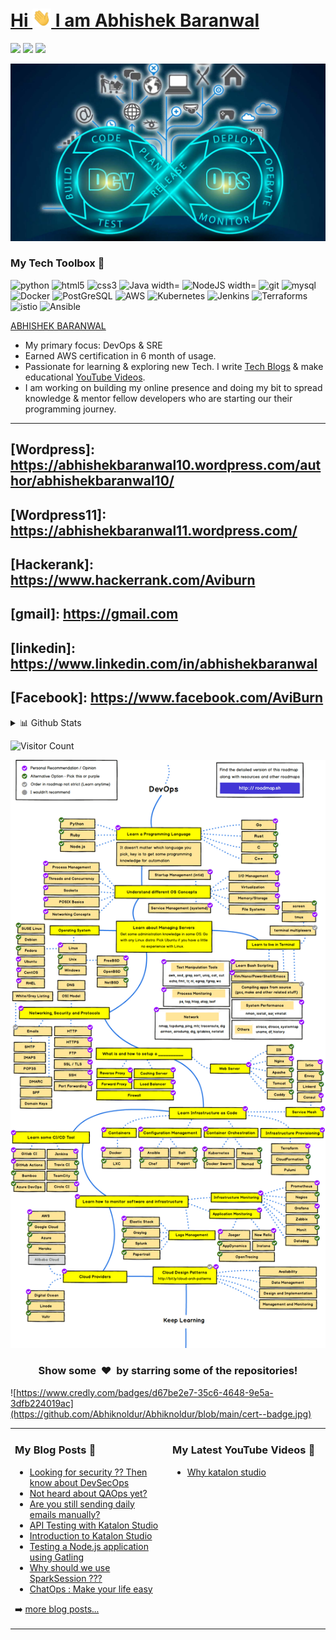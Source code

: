 # [Hi <img src="https://raw.githubusercontent.com/ABSphreak/ABSphreak/master/gifs/Hi.gif" width="30px"> I am Abhishek Baranwal](https://www.linkedin.com/in/abhishekbaranwal)
<img height="30" src="https://img.shields.io/badge/twitter-%231DA1F2.svg?&style=for-the-badge&logo=twitter&logoColor=white"/>
<img height="30" src = "https://img.shields.io/badge/Youtube-%23E4405F.svg?&style=for-the-badge&logo=Youtube&logoColor=white">
<img height="30" src="https://img.shields.io/badge/linkedin-blue.svg?&style=for-the-badge&logo=linkedin&logoColor=white"/>

![alt text](https://github.com/Abhiknoldur/Abhiknoldur/blob/main/Devops.jpeg) 


### My Tech Toolbox 🧰 

<p align="left">
<img src="https://cdn3.iconfinder.com/data/icons/logos-and-brands-adobe/512/267_Python-512.png" alt="python" width="40" height="40"/> 
<img src="https://upload.wikimedia.org/wikipedia/commons/thumb/6/61/HTML5_logo_and_wordmark.svg/512px-HTML5_logo_and_wordmark.svg.png" alt="html5" height="40"/> 
<img src="https://upload.wikimedia.org/wikipedia/commons/thumb/d/d5/CSS3_logo_and_wordmark.svg/1200px-CSS3_logo_and_wordmark.svg.png" alt="css3" height="40"/> 
<img src="https://logos-download.com/wp-content/uploads/2016/10/Java_logo_icon.png" alt="Java width="40" height="40"/> 
<img src="https://upload.wikimedia.org/wikipedia/commons/d/d9/Node.js_logo.svg" alt="NodeJS width="40" height="40"/>                                               
<img src="https://www.vectorlogo.zone/logos/git-scm/git-scm-icon.svg" alt="git" width="40" height="40"/> 
<img src="https://i.pinimg.com/originals/50/f1/58/50f1582a95bdac10f1c3fa295c8b947b.png" alt="mysql" width="40" height="40"/>
<img src="https://cdn3.iconfinder.com/data/icons/logos-and-brands-adobe/512/97_Docker-512.png" alt="Docker" width="40" height="40"/>
<img src="https://upload.wikimedia.org/wikipedia/commons/2/29/Postgresql_elephant.svg" alt="PostGreSQL" width="40" height="40"/>
<img src="https://upload.wikimedia.org/wikipedia/commons/5/5c/AWS_Simple_Icons_AWS_Cloud.svg" alt="AWS" width="40" height="40"/>
<img src="https://cncf-branding.netlify.app/img/projects/kubernetes/stacked/color/kubernetes-stacked-color.png" alt="Kubernetes" width="40" height="40"/>
<img src="https://upload.wikimedia.org/wikipedia/commons/e/e9/Jenkins_logo.svg" alt="Jenkins" width="40" height="40"/> 
<img src="https://upload.wikimedia.org/wikipedia/commons/0/04/Terraform_Logo.svg" alt="Terraforms" width="40" height="40"/> 
<img src="https://www.vectorlogo.zone/logos/istioio/istioio-ar21.svg" alt="istio" width="40" height="40"/> 
<img src="https://upload.wikimedia.org/wikipedia/commons/2/24/Ansible_logo.svg" alt="Ansible" width="40" height="40"/> 

</p>

<p align="left">
<script src="https://platform.linkedin.com/badges/js/profile.js" async defer type="text/javascript"></script> 

<div class="badge-base LI-profile-badge" data-locale="en_US" data-size="medium" data-theme="light" data-type="VERTICAL" data-vanity="abhishekbaranwal" data-version="v1"><a class="badge-base__link LI-simple-link" href="https://in.linkedin.com/in/abhishekbaranwal?trk=profile-badge">ABHISHEK BARANWAL</a></div>
</p> 
 

* My primary focus: DevOps & SRE
* Earned AWS certification in 6 month of usage.
* Passionate for learning & exploring new Tech. I write [Tech Blogs](https://abhishekbaranwal10.wordpress.com/author/abhishekbaranwal10/) & make educational [YouTube Videos](https://www.youtube.com/c/AyushiRawat).
* I am working on building my online presence and doing my bit to spread knowledge & mentor fellow developers who are starting our their programming journey.
<!--* 🏠 Hogwarts House: Griffindor-->
<!--* If you play Call of Duty- add me: Blackhood@00-->
<!--* I am currently learning Terraform-->
<!--* I’m currently working on my portfolio. -->
<!-- * Ask me about anything related to DevOps, I'll be happy to help.-->
<!-- -->
<!--* I'm looking to collaborate on Open source project-->

---
## [Wordpress]: https://abhishekbaranwal10.wordpress.com/author/abhishekbaranwal10/
## [Wordpress11]: https://abhishekbaranwal11.wordpress.com/  
## [Hackerank]: https://www.hackerrank.com/Aviburn
## [gmail]: https://gmail.com
## [linkedin]: https://www.linkedin.com/in/abhishekbaranwal
## [Facebook]: https://www.facebook.com/AviBurn


<table><tr><td valign="top" width="50%">

### My Blog Posts 🌱
<!-- BLOG-POST-LIST:START -->
- [Looking for security ?? Then know about DevSecOps](https://abhishekbaranwal10.wordpress.com/2019/08/10/looking-for-security-then-know-about-devsecops/#more-76)
- [Not heard about QAOps yet?](https://abhishekbaranwal10.wordpress.com/2019/08/10/not-heard-about-qaops-yet/)
- [Are you still sending daily emails manually?](https://abhishekbaranwal10.wordpress.com/2019/02/23/are-you-still-sending-daily-emails-manually/#more-30)
- [API Testing with Katalon Studio](https://abhishekbaranwal10.wordpress.com/2018/12/29/api-testing-with-katalon-studio/#more-44)
- [Introduction to Katalon Studio](https://abhishekbaranwal10.wordpress.com/2018/11/25/introduction-to-katalon-studio/)
- [Testing a Node.js application using Gatling](https://abhishekbaranwal10.wordpress.com/2018/10/17/testing-a-node-js-application-using-gatling/#more-31)
- [Why should we use SparkSession ???](https://abhishekbaranwal10.wordpress.com/2018/09/25/introduction-to-spark-session/#more-6)  
- [ChatOps : Make your life easy](https://abhishekbaranwal11.wordpress.com/2019/12/26/chatops-make-your-life-easy/)
<!-- BLOG-POST-LIST:END -->
➡️ [more blog posts...](https://abhishekbaranwal10.wordpress.com)
</td>
<td valign="top" width="50%">

### My Latest YouTube Videos 🌱
<!-- YOUTUBE:START -->
- [Why katalon studio](https://www.youtube.com/watch?v=2jxxYRwiLOI&ab_channel=KnoldusInc.)
<!-- YOUTUBE:END -->
</td>

 <details>
<summary>📊 Github Stats</summary>

<p align="center"> <img src="https://github-readme-stats.vercel.app/api?username=abhiknoldur&show_icons=true&theme=gotham" alt="Abhishek Baranwal | Stats" />       
</details>
                
 
 ![Visitor Count](https://profile-counter.glitch.me/{abhiknoldur}/count.svg)

![DevOps-Roadmap](https://github.com/Abhiknoldur/Abhiknoldur/blob/main/devops-roadmap.png)


<h3 align="center">Show some &nbsp;❤️&nbsp; by starring some of the repositories!</h3>

 
![https://www.credly.com/badges/d67be2e7-35c6-4648-9e5a-3dfb224019ac](https://github.com/Abhiknoldur/Abhiknoldur/blob/main/cert--badge.jpg) 
